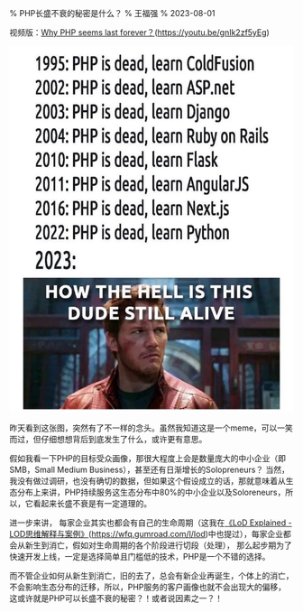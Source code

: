 % PHP长盛不衰的秘密是什么？
% 王福强
% 2023-08-01

视频版：[Why PHP seems last forever？](https://youtu.be/gnIk2zf5yEg)(https://youtu.be/gnIk2zf5yEg)

![](images/2023-08-01-09-22-22.jpg)

昨天看到这张图，突然有了不一样的念头。虽然我知道这是一个meme，可以一笑而过，但仔细想想背后到底发生了什么，或许更有意思。

假如我看一下PHP的目标受众画像，那很大程度上会是数量庞大的中小企业（即SMB，Small Medium Business），甚至还有日渐增长的Solopreneurs？ 当然，我没有做过调研，也没有确切的数据，但如果这个假设成立的话，那就意味着从生态分布上来讲，PHP持续服务这生态分布中80%的中小企业以及Soloreneurs，所以，它看起来长盛不衰是有一定道理的。

进一步来讲， 每家企业其实也都会有自己的生命周期（这我在[《LoD Explained - LOD思维解释与案例》](https://wfq.gumroad.com/l/lod)(https://wfq.gumroad.com/l/lod)中也提过），每家企业都会从新生到消亡，假如对生命周期的各个阶段进行切段（处理）， 那么起步期为了快速开发上线，一定是选择简单且门槛低的技术，PHP是一个不错的选择。

而不管企业如何从新生到消亡，旧的去了，总会有新企业再诞生，个体上的消亡，不会影响生态分布的迁移，所以，PHP服务的客户画像也就不会出现大的偏移，这或许就是PHP可以长盛不衰的秘密？！或者说因素之一？！








